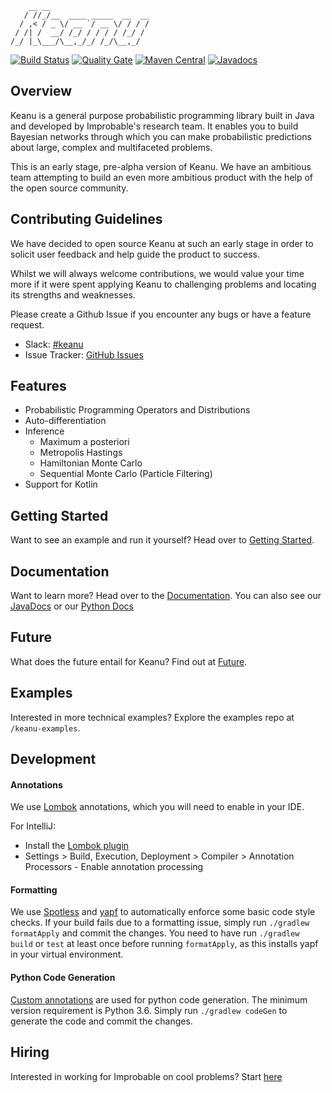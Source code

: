 ```
    __ __                      
   / //_/__  ____ _____  __  __
  / ,< / _ \/ __ `/ __ \/ / / /
 / /| /  __/ /_/ / / / / /_/ / 
/_/ |_\___/\__,_/_/ /_/\__,_/  
```


[![Build Status][travis-image]][travis-url]
[![Quality Gate][sonar-image]][sonar-url]
[![Maven Central][maven-image]][maven-url]
[![Javadocs](https://www.javadoc.io/badge/io.improbable/keanu.svg)](https://www.javadoc.io/doc/io.improbable/keanu)

## Overview

Keanu is a general purpose probabilistic programming library built in Java and developed by Improbable's research team.
It enables you to build Bayesian networks through which you can make
probabilistic predictions about large, complex and multifaceted problems.

This is an early stage, pre-alpha version of Keanu. We have an ambitious team
attempting to build an even more ambitious product with the help of the open source community.

## Contributing Guidelines
 
We have decided to open source Keanu at such an early stage in order to solicit user feedback 
and help guide the product to success.

Whilst we will always welcome contributions, we would value your time more if it 
were spent applying Keanu to challenging problems and locating its strengths and weaknesses.

Please create a Github Issue if you encounter any bugs or have a feature request.

* Slack: [#keanu](https://join.slack.com/t/improbable-eng/shared_invite/enQtMzQ1ODcyMzQ5MjM4LWY5ZWZmNGM2ODc5MmViNmQ3ZTA3ZTY3NzQwOTBlMTkzZmIxZTIxODk0OWU3YjZhNWVlNDU3MDlkZGViZjhkMjc)
* Issue Tracker: [GitHub Issues](https://github.com/improbable-research/keanu/issues)

## Features

* Probabilistic Programming Operators and Distributions
* Auto-differentiation
* Inference
  * Maximum a posteriori
  * Metropolis Hastings
  * Hamiltonian Monte Carlo
  * Sequential Monte Carlo (Particle Filtering)
* Support for Kotlin
 
## Getting Started

Want to see an example and run it yourself? Head over to [Getting Started](https://improbable-research.github.io/keanu/docs/getting-started).

## Documentation

Want to learn more? Head over to the [Documentation](https://improbable-research.github.io/keanu/).
You can also see our [JavaDocs](https://www.javadoc.io/doc/io.improbable/keanu) or our [Python Docs](https://improbable-research.github.io/keanu/python)

## Future

What does the future entail for Keanu? Find out at [Future](./future.md).

## Examples

Interested in more technical examples? Explore the examples repo at `/keanu-examples`.

## Development

#### Annotations

We use [Lombok](https://projectlombok.org/) annotations, which you will need to enable in your IDE.

For IntelliJ:
 - Install the [Lombok plugin](https://plugins.jetbrains.com/plugin/6317-lombok-plugin)
 - Settings > Build, Execution, Deployment > Compiler > Annotation Processors - Enable annotation processing

#### Formatting

We use [Spotless](https://github.com/diffplug/spotless/tree/master/plugin-gradle) and [yapf](https://github.com/google/yapf) to automatically enforce some basic code style checks. If your build fails due to a formatting issue, simply run `./gradlew formatApply` and commit the changes. You need to have run `./gradlew build` or `test` at least once before running `formatApply`, as this installs yapf in your virtual environment.

#### Python Code Generation

[Custom annotations](keanu-project/src/main/java/io/improbable/keanu/annotation) are used for python code generation. The minimum version requirement is Python 3.6. Simply run `./gradlew codeGen` to generate the code and commit the changes.


## Hiring

Interested in working for Improbable on cool problems? Start [here](https://improbable.io/careers/joining-us)

[travis-image]: https://api.travis-ci.org/improbable-research/keanu.svg?branch=develop
[travis-url]: https://travis-ci.org/improbable-research/keanu
[maven-image]: https://img.shields.io/maven-central/v/io.improbable/keanu.svg?colorB=brightgreen
[maven-url]: https://search.maven.org/artifact/io.improbable/keanu/
[sonar-image]: https://sonarcloud.io/api/project_badges/measure?project=keanu%3Akeanu-project&metric=alert_status
[sonar-url]: https://sonarcloud.io/dashboard?id=keanu%3Akeanu-project
